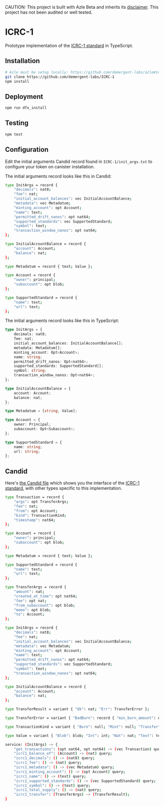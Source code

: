 CAUTION: This project is built with Azle Beta and inherits its [disclaimer](https://github.com/demergent-labs/azle#disclaimer). This project has not been audited or well tested.

# ICRC-1

Prototype implementation of the [ICRC-1 standard](https://github.com/dfinity/ICRC-1) in TypeScript.

## Installation

```bash
# Azle must be setup locally: https://github.com/demergent-labs/azle#installation
git clone https://github.com/demergent-labs/ICRC-1
npm install
```

## Deployment

```bash
npm run dfx_install
```

## Testing

```bash
npm test
```

## Configuration

Edit the initial arguments Candid record found in `ICRC-1/init_args.txt` to configure your token on canister installation.

The initial arguments record looks like this in Candid:

```bash
type InitArgs = record {
    "decimals": nat8;
    "fee": nat;
    "initial_account_balances": vec InitialAccountBalance;
    "metadata": vec Metadatum;
    "minting_account": opt Account;
    "name": text;
    "permitted_drift_nanos": opt nat64;
    "supported_standards": vec SupportedStandard;
    "symbol": text;
    "transaction_window_nanos": opt nat64;
};

type InitialAccountBalance = record {
    "account": Account;
    "balance": nat;
};

type Metadatum = record { text; Value };

type Account = record {
    "owner": principal;
    "subaccount": opt blob;
};

type SupportedStandard = record {
    "name": text;
    "url": text;
};
```

The initial arguments record looks like this in TypeScript:

```typescript
type InitArgs = {
    decimals: nat8;
    fee: nat;
    initial_account_balances: InitialAccountBalance[];
    metadata: Metadatum[];
    minting_account: Opt<Account>;
    name: string;
    permitted_drift_nanos: Opt<nat64>;
    supported_standards: SupportedStandard[];
    symbol: string;
    transaction_window_nanos: Opt<nat64>;
};

type InitialAccountBalance = {
    account: Account;
    balance: nat;
};

type Metadatum = [string, Value];

type Account = {
    owner: Principal;
    subaccount: Opt<Subaccount>;
};

type SupportedStandard = {
    name: string;
    url: string;
};
```

## Candid

Here's [the Candid file](/src/index.did) which shows you the interface of the [ICRC-1 standard](https://github.com/dfinity/ICRC-1), with other types specific to this implementation.

```bash
type Transaction = record {
    "args": opt TransferArgs;
    "fee": nat;
    "from": opt Account;
    "kind": TransactionKind;
    "timestamp": nat64;
};

type Account = record {
    "owner": principal;
    "subaccount": opt blob;
};

type Metadatum = record { text; Value };

type SupportedStandard = record {
    "name": text;
    "url": text;
};

type TransferArgs = record {
    "amount": nat;
    "created_at_time": opt nat64;
    "fee": opt nat;
    "from_subaccount": opt blob;
    "memo": opt blob;
    "to": Account;
};

type InitArgs = record {
    "decimals": nat8;
    "fee": nat;
    "initial_account_balances": vec InitialAccountBalance;
    "metadata": vec Metadatum;
    "minting_account": opt Account;
    "name": text;
    "permitted_drift_nanos": opt nat64;
    "supported_standards": vec SupportedStandard;
    "symbol": text;
    "transaction_window_nanos": opt nat64;
};

type InitialAccountBalance = record {
    "account": Account;
    "balance": nat;
};

type TransferResult = variant { "Ok": nat; "Err": TransferError };

type TransferError = variant { "BadBurn": record { "min_burn_amount": nat; }; "BadFee": record { "expected_fee": nat; }; "CreatedInFuture": record { "ledger_time": nat64; }; "Duplicate": record { "duplicate_of": nat; }; "GenericError": record { "error_code": nat; "message": text; }; "InsufficientFunds": record { "balance": nat; }; "TemporarilyUnavailable": null; "TooOld": null };

type TransactionKind = variant { "Burn": null; "Mint": null; "Transfer": null };

type Value = variant { "Blob": blob; "Int": int; "Nat": nat; "Text": text };

service: (InitArgs) -> {
    "get_transactions": (opt nat64, opt nat64) -> (vec Transaction) query;
    "icrc1_balance_of": (Account) -> (nat) query;
    "icrc1_decimals": () -> (nat8) query;
    "icrc1_fee": () -> (nat) query;
    "icrc1_metadata": () -> (vec Metadatum) query;
    "icrc1_minting_account": () -> (opt Account) query;
    "icrc1_name": () -> (text) query;
    "icrc1_supported_standards": () -> (vec SupportedStandard) query;
    "icrc1_symbol": () -> (text) query;
    "icrc1_total_supply": () -> (nat) query;
    "icrc1_transfer": (TransferArgs) -> (TransferResult);
}
```

